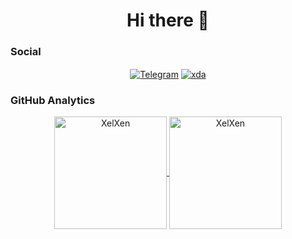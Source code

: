 <h1 align="center">Hi there 👋</h1>

### Social

<p align="center">
<a href="https://t.me/XelXen" target="blank"><img align="center" src="https://img.shields.io/badge/Telegram-2CA5E0?style=flat&logo=telegram&logoColor=white" alt="Telegram" /></a>
<a href="https://forum.xda-developers.com/m/xelxen.11603725/" target="blank"><img align="center" src="https://img.shields.io/badge/Xda-FE7A16?style=flat&logo=xda-developers&logoColor=white" alt="xda" /></a>
</p>

### GitHub Analytics

<p align="center">
<a href="https://github.com/XelXen">
  <img height="180em" align="center" src="https://github-readme-stats.vercel.app/api?username=XelXen&show_icons=true&locale=en&theme=tokyonight&include_all_commits=true&count_private=true" alt="XelXen"/>
  <img height="180em" align="center" src="https://github-readme-stats.vercel.app/api/top-langs?username=XelXen&show_icons=true&locale=en&layout=compact&langs_count=8&theme=tokyonight" alt="XelXen"/>
</a>
</p>
